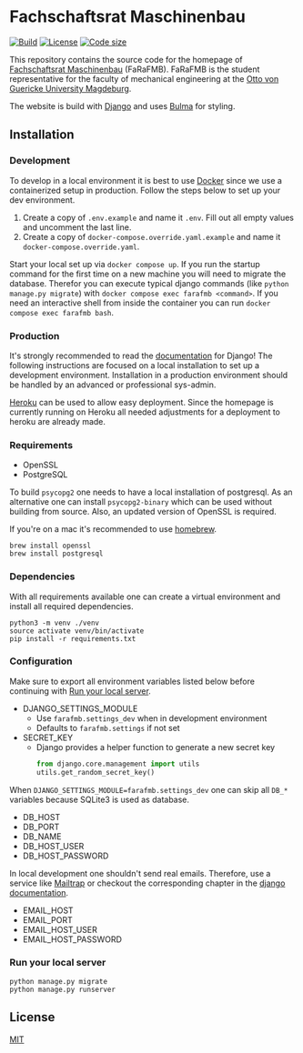 # Fachschaftsrat Maschinenbau

[![Build](https://github.com/timptner/farafmb.de/actions/workflows/build.yaml/badge.svg)](https://github.com/timptner/farafmb.de/actions/workflows/build.yaml)
[![License](https://img.shields.io/github/license/timptner/farafmb)](https://github.com/timptner/farafmb/blob/main/LICENSE)
[![Code size](https://img.shields.io/github/languages/code-size/timptner/farafmb)](https://github.com/timptner/farafmb.de)

This repository contains the source code for the homepage of [Fachschaftsrat Maschinenbau](https://farafmb.de) 
(FaRaFMB). FaRaFMB is the student representative for the faculty of mechanical engineering at the 
[Otto von Guericke University Magdeburg](https://www.ovgu.de).

The website is build with [Django](https://www.djangoproject.com/) and uses [Bulma](https://bulma.io/) for styling.

## Installation

### Development

To develop in a local environment it is best to use [Docker](https://www.docker.com/) since we use a containerized 
setup in production. Follow the steps below to set up your dev environment.

1. Create a copy of `.env.example` and name it `.env`. Fill out all empty values and uncomment the last line.
2. Create a copy of `docker-compose.override.yaml.example` and name it `docker-compose.override.yaml`.

Start your local set up via `docker compose up`. If you run the startup command for the first time on a new machine you 
will need to migrate the database. Therefor you can execute typical django commands (like `python manage.py migrate`) 
with `docker compose exec farafmb <command>`. If you need an interactive shell from inside the container you can run 
`docker compose exec farafmb bash`.

### Production

It's strongly recommended to read the [documentation](https://docs.djangoproject.com/en/dev/) for Django! The following 
instructions are focused on a local installation to set up a development environment. Installation in a production 
environment should be handled by an advanced or professional sys-admin.

[Heroku](https://www.heroku.com/) can be used to allow easy deployment. Since the homepage is currently running on 
Heroku all needed adjustments for a deployment to heroku are already made.

### Requirements

- OpenSSL
- PostgreSQL

To build `psycopg2` one needs to have a local installation of postgresql. As an alternative one can install 
`psycopg2-binary` which can be used without building from source. Also, an updated version of OpenSSL is required.

If you're on a mac it's recommended to use [homebrew](https://brew.sh).

```shell
brew install openssl
brew install postgresql
```

### Dependencies

With all requirements available one can create a virtual environment and install all required dependencies.

```shell
python3 -m venv ./venv
source activate venv/bin/activate
pip install -r requirements.txt
```

### Configuration

Make sure to export all environment variables listed below before continuing with 
[Run your local server](#run-your-local-server).

- DJANGO_SETTINGS_MODULE
  - Use `farafmb.settings_dev`  when in development environment
  - Defaults to `farafmb.settings` if not set
- SECRET_KEY
  - Django provides a helper function to generate a new secret key
    ```python
    from django.core.management import utils
    utils.get_random_secret_key()
    ```

When `DJANGO_SETTINGS_MODULE=farafmb.settings_dev` one can skip all `DB_*` variables because SQLite3 is used as 
database.

- DB_HOST
- DB_PORT
- DB_NAME
- DB_HOST_USER
- DB_HOST_PASSWORD

In local development one shouldn't send real emails. Therefore, use a service like [Mailtrap](https://mailtrap.io) or 
checkout the corresponding chapter in the 
[django documentation](https://docs.djangoproject.com/en/3.2/topics/email/#configuring-email-for-development).

- EMAIL_HOST
- EMAIL_PORT
- EMAIL_HOST_USER
- EMAIL_HOST_PASSWORD

### Run your local server

```shell
python manage.py migrate
python manage.py runserver
```

## License

[MIT](https://github.com/aiventimptner/farafmb.de/blob/main/LICENSE)
